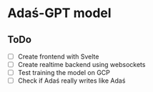 # Adaś-GPT model

## ToDo

- [ ] Create frontend with Svelte
- [ ] Create realtime backend using websockets
- [ ] Test training the model on GCP
- [ ] Check if Adaś really writes like Adaś
